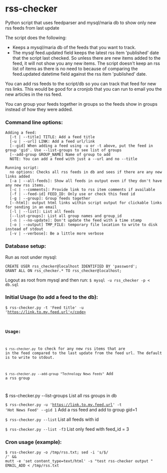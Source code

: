# rss-checker
Python script that uses feedparser and mysql/maria db to show only new rss feeds from last update

The script does the following:
- Keeps a mysql/maria db of the feeds that you want to track.
- The mysql feed.updated field keeps the latest rss item 'published' date that the script last checked. So unless there are new items added to the feed, it will not show you any new items. The script doesn't keep an rss list of items as there is no need to because of comparing the feed.updated datetime field against the rss item 'published' date. 

You can add rss feeds to the script/db so you can track that feed for new rss links. 
This would be good for a cronjob that you can run to email you the new articles in the rss feed.

You can group your feeds together in groups so the feeds show in groups instead of how they were added.

### Command line options:
```
Adding a feed:
  [-t | --title] TITLE: Add a feed title
  [-u | --url] LINK: Add a feed url/link
  [--gid] When adding a feed using -u or -t above, put the feed in group 'gid'. Use --list-groups to see list of groups
  [--add-group GROUP_NAME] Name of group to add
  NOTE: You can add a feed with just a --url and no --title

Running script:
  no options: Checks all rss feeds in db and sees if there are any new links added
  [-a | --all-feeds]: Show all feeds in output even if they don't have any new rss items.
  [-c | --comments]: Provide link to rss item comments if available
  [-f | --feed-id] FEED_ID: Only use or check this feed id
  [-g | --group]: Group feeds together
  [--html]: output html links within script output for clickable links for sending in an email
  [-l | --list]: List all feeds
  [--list-groups]: List all group names and group_id
  [-n | --no-update]: Don't update the feed with a time stamp
  [-o | --output] TMP_FILE: temporary file location to write to disk instead of stdout
  [-v | --verbose]: Be a little more verbose
```
### Database setup:
Run as root under mysql: 
```
CREATE USER rss_checker@localhost IDENTIFIED BY 'password';
GRANT ALL ON rss_checker.* TO rss_checker@localhost;
```
Logout as root from mysql and then run:
```$ mysql -u rss_checker -p < db.sql```

### Initial Usage (to add a feed to the db):
<code>$ rss-checker.py -t 'Feed title' -u 'https://link.to.my.feed.url'</code>

### Usage:
<code>$ rss-checker.py</code> to check for any new rss items that are in the feed compared to the last update from the feed url. The default is to write to stdout.

<code>$ rss-checker.py --add-group "Technology News Feeds"</code> Add a rss group

</code>$ rss-checker.py --list-groups</code> List all rss groups in db

<code>$ rss-checker.py -u 'https://link.to.my.feed.url' -t 'Hot News Feed' --gid 1</code> Add a rss feed and add to group gid=1

<code>$ rss-checker.py --list</code> List all feeds with id

<code>$ rss-checker.py --list -f3</code> List only feed with feed_id = 3

### Cron usage (example):
<code>$ rss-checker.py -o /tmp/rss.txt; sed -i 's/$/<br>/' && mutt -e 'set content_type=text/html' -s "test rss-checker output " EMAIL_ADD < /tmp/rss.txt</code>

